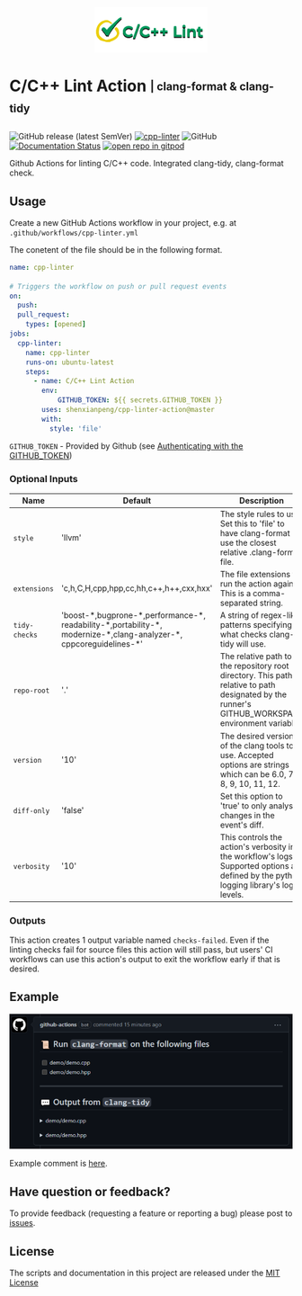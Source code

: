<p align="center">
<img src="docs/images/logo_nobg.png" alt="icon">
</p>
<!--intro-start-->

# C/C++ Lint Action <sub><sup>| clang-format & clang-tidy</sup></sub>

![GitHub release (latest SemVer)](https://img.shields.io/github/v/release/shenxianpeng/cpp-linter-action)
[![cpp-linter](https://github.com/shenxianpeng/cpp-linter-action/actions/workflows/cpp-linter.yml/badge.svg)](https://github.com/shenxianpeng/cpp-linter-action/actions/workflows/cpp-linter.yml)
![GitHub](https://img.shields.io/github/license/shenxianpeng/cpp-linter-action?label=license)
[![Documentation Status](https://readthedocs.org/projects/cpp-linter-action/badge/?version=latest)](https://cpp-linter-action.readthedocs.io/en/latest/?badge=latest)
[![open repo in gitpod](https://img.shields.io/badge/Gitpod-Use%20Online%20IDE-B16C04?logo=gitpod)](https://gitpod.io/#https://github.com/shenxianpeng/cpp-linter-action)

Github Actions for linting C/C++ code. Integrated clang-tidy, clang-format check.

## Usage

Create a new GitHub Actions workflow in your project, e.g. at `.github/workflows/cpp-linter.yml`

The conetent of the file should be in the following format.

```yaml
name: cpp-linter

# Triggers the workflow on push or pull request events
on:
  push:
  pull_request:
    types: [opened]
jobs:
  cpp-linter:
    name: cpp-linter
    runs-on: ubuntu-latest
    steps:
      - name: C/C++ Lint Action
        env:
            GITHUB_TOKEN: ${{ secrets.GITHUB_TOKEN }}
        uses: shenxianpeng/cpp-linter-action@master
        with:
          style: 'file'
```

`GITHUB_TOKEN` - Provided by Github (see [Authenticating with the GITHUB_TOKEN](https://docs.github.com/en/actions/reference/authentication-in-a-workflow))

### Optional Inputs

| Name | Default | Description |
|------------|---------------|-------------|
| `style` | 'llvm' | The style rules to use. Set this to 'file' to have clang-format use the closest relative .clang-format file. |
| `extensions` | 'c,h,C,H,cpp,hpp,cc,hh,c++,h++,cxx,hxx' | The file extensions to run the action against. This is a comma-separated string. |
| `tidy-checks` | 'boost-\*,bugprone-\*,performance-\*,<br>readability-\*,portability-\*,<br>modernize-\*,clang-analyzer-\*,<br>cppcoreguidelines-\*' | A string of regex-like patterns specifying what checks clang-tidy will use.|
| `repo-root` | '.' | The relative path to the repository root directory. This path is relative to path designated by the runner's GITHUB_WORKSPACE environment variable. |
| `version` | '10' | The desired version of the clang tools to use. Accepted options are strings which can be 6.0, 7, 8, 9, 10, 11, 12. |
| `diff-only` | 'false' | Set this option to 'true' to only analyse changes in the event's diff. |
| `verbosity` | '10' | This controls the action's verbosity in the workflow's logs. Supported options are defined by the python logging library's log levels. |

### Outputs

This action creates 1 output variable named `checks-failed`. Even if the linting checks fail for source files this action will still pass, but users' CI workflows can use this action's output to exit the workflow early if that is desired.

## Example
<!--intro-end-->
![github-actions bot](./docs/images/demo_comment.png)
<!--footer-start-->
Example comment is [here](https://github.com/shenxianpeng/cpp-linter-action/pull/5#commitcomment-55252014).

## Have question or feedback?

To provide feedback (requesting a feature or reporting a bug) please post to [issues](https://github.com/shenxianpeng/cpp-linter-action/issues).


## License

The scripts and documentation in this project are released under the [MIT License](https://github.com/shenxianpeng/cpp-linter-action/blob/master/LICENSE)
<!--footer-end-->

